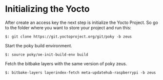 # Initializing the Yocto


After create an access key the next step is initialize the Yocto Project. So go to the folder where you want to store your project and run this:

`$: git clone https://git.yoctoproject.org/git/poky -b zeus`

Start the poky build environment.

`$: source poky/oe-init-build-env build`

Fetch the bitbake layers with the same version of poky zeus.

`$: bitbake-layers layerindex-fetch meta-updatehub-raspberrypi -b zeus`
